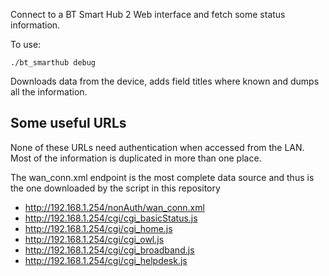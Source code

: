 Connect to a BT Smart Hub 2 Web interface and fetch some status information.

To use:

    ./bt_smarthub debug

Downloads data from the device, adds field titles where known and dumps all
the information.

## Some useful URLs

None of these URLs need authentication when accessed from the LAN.  Most of
the information is duplicated in more than one place.

The wan_conn.xml endpoint is the most complete data source and thus is the
one downloaded by the script in this repository

- http://192.168.1.254/nonAuth/wan_conn.xml
- http://192.168.1.254/cgi/cgi_basicStatus.js
- http://192.168.1.254/cgi/cgi_home.js
- http://192.168.1.254/cgi/cgi_owl.js
- http://192.168.1.254/cgi/cgi_broadband.js
- http://192.168.1.254/cgi/cgi_helpdesk.js

